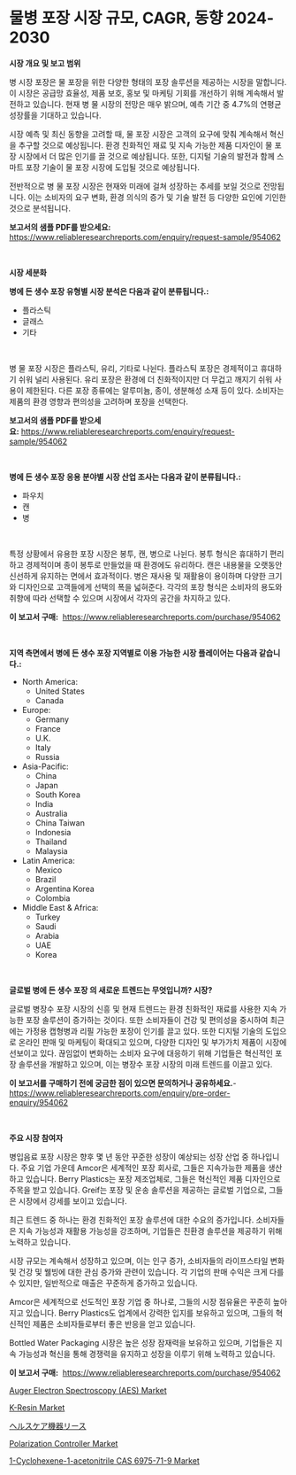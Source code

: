 <p><h1>물병 포장 시장 규모, CAGR, 동향 2024-2030</h1></p><p><strong>시장 개요 및 보고 범위</strong></p>
<p><p>병 시장 포장은 물 포장을 위한 다양한 형태의 포장 솔루션을 제공하는 시장을 말합니다. 이 시장은 공급망 효율성, 제품 보호, 홍보 및 마케팅 기회를 개선하기 위해 계속해서 발전하고 있습니다. 현재 병 물 시장의 전망은 매우 밝으며, 예측 기간 중 4.7%의 연평균 성장률을 기대하고 있습니다.</p><p>시장 예측 및 최신 동향을 고려할 때, 물 포장 시장은 고객의 요구에 맞춰 계속해서 혁신을 추구할 것으로 예상됩니다. 환경 친화적인 재료 및 지속 가능한 제품 디자인이 물 포장 시장에서 더 많은 인기를 끌 것으로 예상됩니다. 또한, 디지털 기술의 발전과 함께 스마트 포장 기술이 물 포장 시장에 도입될 것으로 예상됩니다.</p><p>전반적으로 병 물 포장 시장은 현재와 미래에 걸쳐 성장하는 추세를 보일 것으로 전망됩니다. 이는 소비자의 요구 변화, 환경 의식의 증가 및 기술 발전 등 다양한 요인에 기인한 것으로 분석됩니다.</p></p>
<p><strong>보고서의 샘플 PDF를 받으세요:</strong> <a href="https://www.reliableresearchreports.com/enquiry/request-sample/954062">https://www.reliableresearchreports.com/enquiry/request-sample/954062</a></p>
<p>&nbsp;</p>
<p><strong>시장 세분화</strong></p>
<p><strong>병에 든 생수 포장 유형별 시장 분석은 다음과 같이 분류됩니다.:</strong></p>
<p><ul><li>플라스틱</li><li>글래스</li><li>기타</li></ul></p>
<p>&nbsp;</p>
<p><p>병 물 포장 시장은 플라스틱, 유리, 기타로 나뉜다. 플라스틱 포장은 경제적이고 휴대하기 쉬워 널리 사용된다. 유리 포장은 환경에 더 친화적이지만 더 무겁고 깨지기 쉬워 사용이 제한된다. 다른 포장 종류에는 알루미늄, 종이, 생분해성 소재 등이 있다. 소비자는 제품의 환경 영향과 편의성을 고려하며 포장을 선택한다.</p></p>
<p><strong>보고서의 샘플 PDF를 받으세요:</strong>&nbsp;<a href="https://www.reliableresearchreports.com/enquiry/request-sample/954062">https://www.reliableresearchreports.com/enquiry/request-sample/954062</a></p>
<p>&nbsp;</p>
<p><strong> 병에 든 생수 포장 응용 분야별 시장 산업 조사는 다음과 같이 분류됩니다.:</strong></p>
<p><ul><li>파우치</li><li>캔</li><li>병</li></ul></p>
<p>&nbsp;</p>
<p><p>특정 상황에서 유용한 포장 시장은 봉투, 캔, 병으로 나뉜다. 봉투 형식은 휴대하기 편리하고 경제적이며 종이 봉투로 만들었을 때 환경에도 유리하다. 캔은 내용물을 오랫동안 신선하게 유지하는 면에서 효과적이다. 병은 재사용 및 재활용이 용이하며 다양한 크기와 디자인으로 고객들에게 선택의 폭을 넓혀준다. 각각의 포장 형식은 소비자의 용도와 취향에 따라 선택할 수 있으며 시장에서 각자의 공간을 차지하고 있다.</p></p>
<p><strong>이 보고서 구매:</strong>&nbsp; <a href="https://www.reliableresearchreports.com/purchase/954062">https://www.reliableresearchreports.com/purchase/954062</a></p>
<p>&nbsp;</p>
<p><strong>지역 측면에서 병에 든 생수 포장 지역별로 이용 가능한 시장 플레이어는 다음과 같습니다.:</strong></p>
<p><ul>
    <li>
        North America:
        <ul>
            <li>United States</li>
            <li>Canada</li>
        </ul>
    </li>
    <li>
        Europe:
        <ul>
            <li>Germany</li>
            <li>France</li>
            <li>U.K.</li>
            <li>Italy</li>
            <li>Russia</li>
        </ul>
    </li>
    <li>
        Asia-Pacific:
        <ul>
            <li>China</li>
            <li>Japan</li>
            <li>South Korea</li>
            <li>India</li>
            <li>Australia</li>
            <li>China Taiwan</li>
            <li>Indonesia</li>
            <li>Thailand</li>
            <li>Malaysia</li>
        </ul>
    </li>
    <li>
        Latin America:
        <ul>
            <li>Mexico</li>
            <li>Brazil</li>
            <li>Argentina Korea</li>
            <li>Colombia</li>
        </ul>
    </li>
    <li>
        Middle East & Africa:
        <ul>
            <li>Turkey</li>
            <li>Saudi</li>
            <li>Arabia</li>
            <li>UAE</li>
            <li>Korea</li>
        </ul>
    </li>
    </ul></p>
<p>&nbsp;</p>
<p><strong>글로벌 병에 든 생수 포장 의 새로운 트렌드는 무엇입니까? 시장?</strong></p>
<p><p>글로벌 병장수 포장 시장의 신흥 및 현재 트렌드는 환경 친화적인 재료를 사용한 지속 가능한 포장 솔루션이 증가하는 것이다. 또한 소비자들이 건강 및 편의성을 중시하여 최근에는 가정용 캡형병과 리필 가능한 포장이 인기를 끌고 있다. 또한 디지털 기술의 도입으로 온라인 판매 및 마케팅이 확대되고 있으며, 다양한 디자인 및 부가가치 제품이 시장에 선보이고 있다. 끊임없이 변화하는 소비자 요구에 대응하기 위해 기업들은 혁신적인 포장 솔루션을 개발하고 있으며, 이는 병장수 포장 시장의 미래 트렌드를 이끌고 있다.</p></p>
<p><strong>이 보고서를 구매하기 전에 궁금한 점이 있으면 문의하거나 공유하세요.</strong>- <a href="https://www.reliableresearchreports.com/enquiry/pre-order-enquiry/954062">https://www.reliableresearchreports.com/enquiry/pre-order-enquiry/954062</a></p>
<p>&nbsp;</p>
<p><strong>주요 시장 참여자</strong></p>
<p><p>병입음료 포장 시장은 향후 몇 년 동안 꾸준한 성장이 예상되는 성장 산업 중 하나입니다. 주요 기업 가운데 Amcor은 세계적인 포장 회사로, 그들은 지속가능한 제품을 생산하고 있습니다. Berry Plastics는 포장 제조업체로, 그들은 혁신적인 제품 디자인으로 주목을 받고 있습니다. Greif는 포장 및 운송 솔루션을 제공하는 글로벌 기업으로, 그들은 시장에서 강세를 보이고 있습니다.</p><p>최근 트렌드 중 하나는 환경 친화적인 포장 솔루션에 대한 수요의 증가입니다. 소비자들은 지속 가능성과 재활용 가능성을 강조하며, 기업들은 친환경 솔루션을 제공하기 위해 노력하고 있습니다.</p><p>시장 규모는 계속해서 성장하고 있으며, 이는 인구 증가, 소비자들의 라이프스타일 변화 및 건강 및 웰빙에 대한 관심 증가와 관련이 있습니다. 각 기업의 판매 수익은 크게 다를 수 있지만, 일반적으로 매출은 꾸준하게 증가하고 있습니다.</p><p>Amcor은 세계적으로 선도적인 포장 기업 중 하나로, 그들의 시장 점유율은 꾸준히 높아지고 있습니다. Berry Plastics도 업계에서 강력한 입지를 보유하고 있으며, 그들의 혁신적인 제품은 소비자들로부터 좋은 반응을 얻고 있습니다.</p><p>Bottled Water Packaging 시장은 높은 성장 잠재력을 보유하고 있으며, 기업들은 지속 가능성과 혁신을 통해 경쟁력을 유지하고 성장을 이루기 위해 노력하고 있습니다.</p></p>
<p><strong>이 보고서 구매:</strong>&nbsp;&nbsp;<a href="https://www.reliableresearchreports.com/purchase/954062">https://www.reliableresearchreports.com/purchase/954062</a></p>
<p><p><a href="https://github.com/Paul14Anderson63/Market-Research-Report-List-3/blob/main/auger-electron-spectroscopy-aes-market.md">Auger Electron Spectroscopy (AES) Market</a></p><p><a href="https://github.com/mabutironaldo/Market-Research-Report-List-3/blob/main/k-resin-market.md">K-Resin Market</a></p><p><a href="https://github.com/ihabdkwlxs948/Market-Research-Report-List-1/blob/main/5552605185115.md">ヘルスケア機器リース</a></p><p><a href="https://view.publitas.com/reportprime-1/polarization-controller-market-with-the-goal-of-estimating-the-market-size-and-future-growth-potential-of-various-market-segments-based-on-component-applications-end-user-and-region/">Polarization Controller Market</a></p><p><a href="https://artistic-helicopter-ca9.notion.site/1-Cyclohexene-1-acetonitrile-CAS-6975-71-9-Market-Size-Growing-and-Forecasted-for-period-from-2024--1975febd4d8f41a5bd153e1ecdae8cf3">1-Cyclohexene-1-acetonitrile CAS 6975-71-9 Market</a></p></p>
